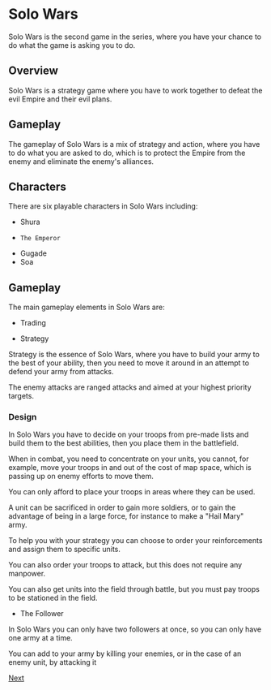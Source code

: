 # Solo Wars

Solo Wars is the second game in the series, where you have your chance to do what the game is asking you to do.

## Overview

Solo Wars is a strategy game where you have to work together to defeat the evil Empire and their evil plans.

## Gameplay

The gameplay of Solo Wars is a mix of strategy and action, where you have to do what you are asked to do, which is to protect the Empire from the enemy and eliminate the enemy's alliances.

## Characters

There are six playable characters in Solo Wars including:

*   Shura
*     The Emperor
*   Gugade
*   Soa

## Gameplay

The main gameplay elements in Solo Wars are:

*   Trading

*   Strategy

Strategy is the essence of Solo Wars, where you have to build your army to the best of your ability, then you need to move it around in an attempt to defend your army from attacks.

The enemy attacks are ranged attacks and aimed at your highest priority targets.

### Design

In Solo Wars you have to decide on your troops from pre-made lists and build them to the best abilities, then you place them in the battlefield.

When in combat, you need to concentrate on your units, you cannot, for example, move your troops in and out of the cost of map space, which is passing up on enemy efforts to move them.

You can only afford to place your troops in areas where they can be used.

A unit can be sacrificed in order to gain more soldiers, or to gain the advantage of being in a large force, for instance to make a "Hail Mary" army.

To help you with your strategy you can choose to order your reinforcements and assign them to specific units.

You can also order your troops to attack, but this does not require any manpower.

You can also get units into the field through battle, but you must pay troops to be stationed in the field.

*   The Follower

In Solo Wars you can only have two followers at once, so you can only have one army at a time.

You can add to your army by killing your enemies, or in the case of an enemy unit, by attacking it

[Next](167.md)